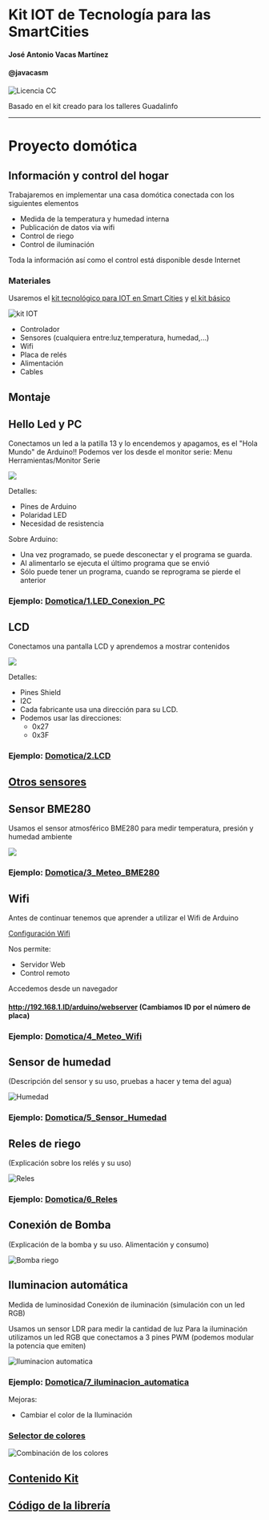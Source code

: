 # Kit IOT de Tecnología para las SmartCities

#### José Antonio Vacas Martínez

#### @javacasm

![Licencia CC](./imagenes/Licencia_CC.png)

Basado en el kit creado para los talleres Guadalinfo

*****
# Proyecto domótica

## Información y control del hogar

Trabajaremos en implementar una casa domótica conectada con los siguientes elementos
  * Medida de la temperatura y humedad interna
  * Publicación de datos via wifi
  * Control de riego
  * Control de iluminación


Toda la información así como el control está disponible desde Internet

### Materiales

Usaremos el [kit tecnológico para IOT en Smart Cities](http://inven.es/nuestros-kits/600-inven-kit-tecnologico-de-smart-cities-iot.html) y [el kit básico   ](http://inven.es/nuestros-kits/599-inven-kit-tecnologico-de-smart-cities-iot-basico.html)


![kit IOT](http://mul2.inven.es/2041-large_default/inven-kit-tecnologico-de-smart-cities-iot.jpg)

* Controlador
* Sensores (cualquiera entre:luz,temperatura, humedad,...)
* Wifi
* Placa de relés
* Alimentación
* Cables


## Montaje

## Hello Led y PC

Conectamos un led a la patilla 13 y lo encendemos y apagamos, es el "Hola Mundo" de Arduino!! Podemos ver los desde el monitor serie: Menu Herramientas/Monitor Serie

![](./imagenes/1_Hello_led_bb.png)

Detalles:
* Pines de Arduino
* Polaridad LED
* Necesidad de resistencia

Sobre Arduino:
* Una vez programado, se puede desconectar y el programa se guarda.
* Al alimentarlo se ejecuta el último programa que se envió
* Sólo puede tener un programa, cuando se reprograma se pierde el anterior

### Ejemplo: [Domotica/1.LED_Conexion_PC](https://github.com/javacasm/SmartCities_Library/blob/master/examples/Domotica/_1.LED_Conexion_PC/_1.LED_Conexion_PC.ino)

## LCD

Conectamos una pantalla LCD y aprendemos a mostrar contenidos

![](./imagenes/2_LCD_bb.png)

Detalles:
* Pines Shield
* I2C
* Cada fabricante usa una dirección para su LCD.
* Podemos usar las direcciones:
    * 0x27
    * 0x3F

### Ejemplo: [Domotica/2.LCD](https://github.com/javacasm/SmartCities_Library/blob/master/examples/Domotica/_2.LCD/_2.LCD.ino)

## [Otros sensores](https://github.com/javacasm/SmartCities_Comunes/blob/master/Componentes.md)

## Sensor BME280

Usamos el sensor atmosférico BME280 para medir temperatura, presión y humedad ambiente

![](./imagenes/3_Meteo_BME280_bb.png)

### Ejemplo: [Domotica/3_Meteo_BME280](https://github.com/javacasm/SmartCities_Library/blob/master/examples/Domotica/_3_Sensor_Atmosferico_BME280/_3_Sensor_Atmosferico_BME280.ino)

## Wifi

Antes de continuar tenemos que aprender a utilizar el Wifi de Arduino

[Configuración Wifi](./wifi.md)

Nos permite:
* Servidor Web
* Control remoto

Accedemos desde un navegador

#### http://192.168.1.ID/arduino/webserver (Cambiamos ID por el número de placa)


### Ejemplo: [Domotica/4_Meteo_Wifi](https://github.com/javacasm/SmartCities_Library/blob/master/examples/Domotica/_4_Meteo_Wifi/_4_Meteo_Wifi.ino)

## Sensor de humedad

(Descripción del sensor y su uso, pruebas a hacer y tema del agua)

![Humedad](./imagenes/5_Humedad_bb.png)

### Ejemplo: [Domotica/5_Sensor_Humedad](https://github.com/javacasm/SmartCities_Library/blob/master/examples/Domotica/_5_Sensor_Humedad/_5_Sensor_Humedad.ino)

## Reles de riego

(Explicación sobre los relés  y su uso)

![Reles](./imagenes/6_Reles_bb.png)

### Ejemplo: [Domotica/6_Reles](https://github.com/javacasm/SmartCities_Library/blob/master/examples/Domotica/_6_Reles/_6_Reles.ino)

## Conexión de Bomba

(Explicación de la bomba y su uso. Alimentación y consumo)

![Bomba riego](./imagenes/7_Bomba_Riego_bb.png)

## Iluminacion automática
  Medida de luminosidad
  Conexión de iluminación (simulación con un led RGB)

Usamos un sensor LDR para medir la cantidad de luz
Para la iluminación utilizamos un led RGB que conectamos a 3 pines PWM (podemos modular la potencia que emiten)

![Iluminacion automatica](./imagenes/8_Iluminacion_automatica_bb.png)

### Ejemplo: [Domotica/7_iluminacion_automatica](https://github.com/javacasm/SmartCities_Library/blob/master/examples/Domotica/_7_Iluminacion_automatica/_7_Iluminacion_automatica.ino)


Mejoras:
* Cambiar el color de la Iluminación

### [Selector de colores](https://www.w3schools.com/colors/colors_picker.asp)

![Combinación de los colores](https://i0.wp.com/miescapedigital.com/wp-content/uploads/2017/06/rgb1.png)

## [Contenido Kit](./Kit.md)

## [Código de la librería](https://github.com/javacasm/SmartCities_Library/archive/SmartCities.zip)
